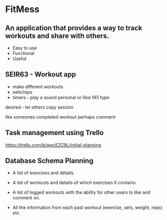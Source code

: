 # FitMess
## An application that provides a way to track workouts and share with others.

- Easy to use
- Functional
- Useful

## SEIR63 - Workout app

- make different workouts
- sets/reps
- timers - play a sound
personal or likie f45 type


desired -
let others copy session

like someones completed workout
perhaps comment

## Task management using Trello
https://trello.com/b/awcEZC9L/initial-planning


## Database Schema Planning

- A list of exercises and details.

- A list of workouts and details of which exercises it contains.

- A list of logged workouts with the ability for other users to like and comment on.

- All the information from each past workout (exercise, sets, weight, reps) etc.